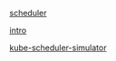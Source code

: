 [scheduler](https://github.com/ForceInjection/kubernetes-hands-on-course/tree/master/Advanced-Topics/%E8%B0%83%E5%BA%A6)

[intro](http://mp.weixin.qq.com/s?__biz=MzI5ODk5ODI4Nw==&mid=2247554124&idx=2&sn=f40f5831a26623c7f1fbb2678a8e4668&chksm=ed23a37c0fc2aaf5037ca87c38d368047855cdc26da552cb9f018ca4795f5200e741d855c9d7&mpshare=1&scene=23&srcid=0430c6T3FV8fB6K7WZ9AHPCo&sharer_shareinfo=d3958d25a9d3d9c486dd74b6bd3ede0c&sharer_shareinfo_first=5e67ff54b0f0054560f46341cbe9eb16#rd)

[kube-scheduler-simulator](https://github.com/kubernetes-sigs/kube-scheduler-simulator)
